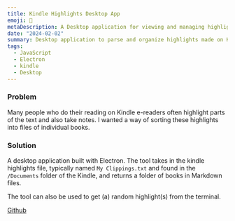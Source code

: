 ```yaml
---
title: Kindle Highlights Desktop App
emoji: 💾
metaDescription: A Desktop application for viewing and managing highlights and notes made on Kindle ereaders.
date: "2024-02-02"
summary: Desktop application to parse and organize highlights made on Kindle ereaders.
tags:
  - JavaScript
  - Electron
  - kindle
  - Desktop
---
```


### Problem

Many people who do their reading on Kindle e-readers often highlight parts of the text and also take notes. I wanted a way of sorting these highlights into files of individual books.

### Solution

A desktop application built with Electron. The tool takes in the kindle highlights file, typically named `My Clippings.txt` and found in the `/Documents` folder of the Kindle, and returns a folder of books in Markdown files.

The tool can also be used to get (a) random highlight(s) from the terminal.

[Github](https://github.com/tawandamoyo/Kindle-Highlights-Desktop-App)
